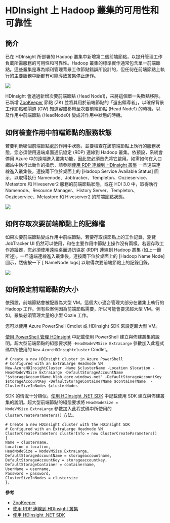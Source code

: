 <properties urlDisplayName="HDInsight High Availability" pageTitle="HDInsight 中的 Hadoop 叢集可用性 | Azure" metaKeywords="hdinsight, hadoop, hdinsight hadoop, hadoop azure" description="HDInsight 部署高可用性和可靠性的叢集。" services="HDInsight" umbracoNaviHide="0" disqusComments="1" editor="cgronlun" manager="paulettm" title="HDInsight 中的 Hadoop 叢集可用性" authors="bradsev" />

<tags ms.service="hdinsight" ms.workload="big-data" ms.tgt_pltfrm="na" ms.devlang="multiple" ms.topic="article" ms.date="01/01/1900" ms.author="bradsev" />

# HDInsight 上 Hadoop 叢集的可用性和可靠性

## 簡介

已在 HDInsight 所部署的 Hadoop 叢集中新增第二個前端節點，以提升管理工作負載所需服務的可用性和可靠性。Hadoop 叢集的標準實作通常包含單一前端節點。這些叢集是專為順利管理背景工作節點錯誤所設計的，但任何在前端節點上執行的主要服務中斷都有可能導致叢集停止運作。

![][0]

HDInsight 會透過新增次要前端節點 (Head Node1)，來將這個單一失敗點移除。已新增 [ZooKeeper][ZooKeeper] 節點 (ZK) 並將其用於前端節點的「選出領導者」，以確保背景工作節點和閘道 (GW) 知道容錯移轉至次要前端節點 (Head Node1) 的時機，以及作用中前端節點 (HeadNode0) 變成非作用中狀態的時機。

## 如何檢查作用中前端節點的服務狀態

若要判斷哪個前端節點處於作用中狀態，並要檢查在該前端節點上執行的服務狀態，您必須使用遠端桌面通訊協定 (RDP) 連線到 Hadoop 叢集。依預設，系統會停用 Azure 中的遠端進入叢集功能，因此您必須首先將它啟用。如需如何在入口網站中執行此動作的指示，請參閱[使用 RDP 連線到 HDInsight 叢集][使用 RDP 連線到 HDInsight 叢集]
一旦遠端連線進入叢集後，連按兩下位於桌面上的 [Hadoop Service Available Status] 圖示，以取得執行 Namenode、Jobtracker、Templeton、Oozieservice、Metastore 和 Hiveserver2 服務的前端節點狀態，或在 HDI 3.0 中，取得執行 Namenode、Resource Manager、History Server、Templeton、Oozieservice、Metastore 和 Hiveserver2 的前端節點狀態。

![][1]

## 如何存取次要前端節點上的記錄檔

如果次要前端節點變成作用中前端節點，若要存取該節點上的工作記錄，瀏覽 JobTracker UI 仍然可以使用，和在主要作用中節點上操作沒有兩樣。若要存取工作追蹤器，您必須使用遠端桌面通訊協定 (RDP) 連線到 Hadoop 叢集 (如上一節所述)。一旦遠端連線進入叢集後，連按兩下位於桌面上的 [Hadoop Name Node] 圖示，然後按一下 [ NameNode logs] 以取得次要前端節點上的記錄目錄。

![][2]

## 如何設定前端節點的大小

依預設，前端節點會被配置為大型 VM。這個大小適合管理大部分在叢集上執行的 Hadoop 工作。但有些案例因為前端節點需要，所以可能會要求超大型 VM。例如，叢集必須管理大量的小型 Oozie 工作。

您可以使用 Azure PowerShell Cmdlet 或 HDInsight SDK 來設定超大型 VM。

[使用 PowerShell 管理 HDInsight][使用 PowerShell 管理 HDInsight] 中記載使用 PowerShell 建立與佈建叢集的說明。超大型前端節點的組態要求將 `-HeadNodeVMSize ExtraLarge` 參數加入此程式碼中所使用的 `New-AzureHDInsightcluster` Cmdlet。

    # Create a new HDInsight cluster in Azure PowerShell
    # Configured with an ExtraLarge Headnode VM
    New-AzureHDInsightCluster -Name $clusterName -Location $location -HeadNodeVMSize ExtraLarge -DefaultStorageAccountName "$storageAccountName.blob.core.windows.net" -DefaultStorageAccountKey $storageAccountKey -DefaultStorageContainerName $containerName  -ClusterSizeInNodes $clusterNodes

SDK 的情況十分類似。[使用 HDInsight .NET SDK][使用 HDInsight .NET SDK] 中記載使用 SDK 建立與佈建叢集的說明。超大型前端節點的組態要求將 `HeadNodeSize = NodeVMSize.ExtraLarge` 參數加入此程式碼中所使用的 `ClusterCreateParameters()` 方法。

    # Create a new HDInsight cluster with the HDInsight SDK
    # Configured with an ExtraLarge Headnode VM
    ClusterCreateParameters clusterInfo = new ClusterCreateParameters()
    {
    Name = clustername,
    Location = location,
    HeadNodeSize = NodeVMSize.ExtraLarge,
    DefaultStorageAccountName = storageaccountname,
    DefaultStorageAccountKey = storageaccountkey,
    DefaultStorageContainer = containername,
    UserName = username,
    Password = password,
    ClusterSizeInNodes = clustersize
    };

**參考**

-   [ZooKeeper][ZooKeeper]
-   [使用 RDP 連線到 HDInsight 叢集][使用 RDP 連線到 HDInsight 叢集]
-   [使用 HDInsight .NET SDK][使用 HDInsight .NET SDK]

  [0]: http://i.imgur.com/jrUmrH4.png
  [ZooKeeper]: http://zookeeper.apache.org/
  [使用 RDP 連線到 HDInsight 叢集]: ../hdinsight-administer-use-management-portal/#rdp
  [1]: http://i.imgur.com/MYTkCHW.png
  [2]: http://i.imgur.com/eL6jzgB.png
  [使用 PowerShell 管理 HDInsight]: ../hdinsight-administer-use-powershell/
  [使用 HDInsight .NET SDK]: ../hdinsight-provision-clusters/#sdk
